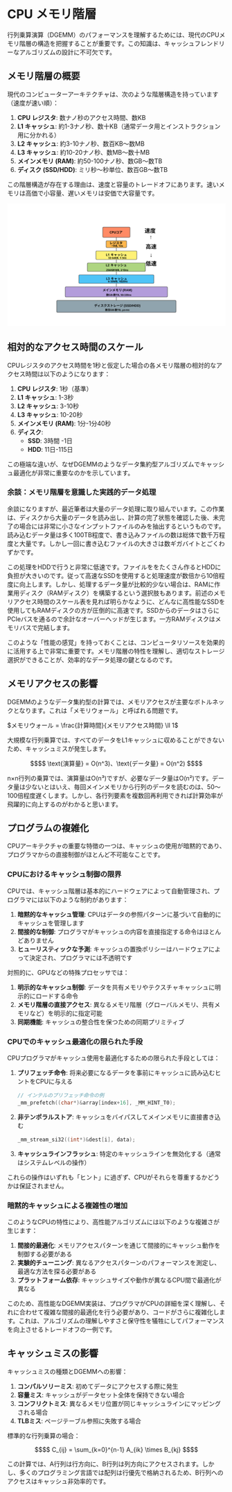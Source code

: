 # CPU メモリ階層

行列乗算演算（DGEMM）のパフォーマンスを理解するためには、現代のCPUメモリ階層の構造を把握することが重要です。この知識は、キャッシュフレンドリーなアルゴリズムの設計に不可欠です。

## メモリ階層の概要

現代のコンピューターアーキテクチャは、次のような階層構造を持っています（速度が速い順）：

1. **CPU レジスタ**: 数ナノ秒のアクセス時間、数KB
2. **L1 キャッシュ**: 約1-3ナノ秒、数十KB（通常データ用とインストラクション用に分かれる）
3. **L2 キャッシュ**: 約3-10ナノ秒、数百KB〜数MB
4. **L3 キャッシュ**: 約10-20ナノ秒、数MB〜数十MB
5. **メインメモリ (RAM)**: 約50-100ナノ秒、数GB〜数TB
6. **ディスク (SSD/HDD)**: ミリ秒〜秒単位、数百GB〜数TB

この階層構造が存在する理由は、速度と容量のトレードオフにあります。速いメモリは高価で小容量、遅いメモリは安価で大容量です。

![メモリ階層の図](memory-hierarchy-diagram.svg)

## 相対的なアクセス時間のスケール

CPUレジスタのアクセス時間を1秒と仮定した場合の各メモリ階層の相対的なアクセス時間は以下のようになります：

1. **CPU レジスタ**: 1秒（基準）
2. **L1 キャッシュ**: 1-3秒
3. **L2 キャッシュ**: 3-10秒
4. **L3 キャッシュ**: 10-20秒
5. **メインメモリ (RAM)**: 1分-1分40秒
6. **ディスク**:
   - **SSD**: 3時間 -1日
   - **HDD**: 11日-115日

この極端な違いが、なぜDGEMMのようなデータ集約型アルゴリズムでキャッシュ最適化が非常に重要なのかを示しています。

### 余談：メモリ階層を意識した実践的データ処理

余談になりますが、最近筆者は大量のデータ処理に取り組んでいます。この作業は、ディスクから大量のデータを読み出し、計算の完了状態を確認した後、未完了の場合には非常に小さなインプットファイルのみを抽出するというものです。読み込むデータ量は多く100TB程度で、書き込みファイルの数は総体で数千万程度と大量です。しかし一回に書き込むファイルの大きさは数ギガバイトとごくわずかです。

この処理をHDDで行うと非常に低速です。ファイルををたくさん作るとHDDに負担が大きいのです。従って高速なSSDを使用すると処理速度が数倍から10倍程度に向上します。しかし、処理するデータ量が比較的少ない場合は、RAMに作業用ディスク（RAMディスク）を構築するという選択肢もあります。前述のメモリアクセス時間のスケール表を見れば明らかなように、どんなに高性能なSSDを使用してもRAMディスクの方が圧倒的に高速です。SSDからのデータはさらにPCIeバスを通るので余計なオーバーヘッドが生じます。一方RAMディスクはメモリバスで完結します。

このような「性能の感覚」を持っておくことは、コンピュータリソースを効果的に活用する上で非常に重要です。メモリ階層の特性を理解し、適切なストレージ選択ができることが、効率的なデータ処理の鍵となるのです。
## メモリアクセスの影響

DGEMMのようなデータ集約型の計算では、メモリアクセスが主要なボトルネックとなります。これは「メモリウォール」と呼ばれる問題です。

$`メモリウォール = \frac{計算時間}{メモリアクセス時間} \ll 1`$

大規模な行列乗算では、すべてのデータをL1キャッシュに収めることができないため、キャッシュミスが発生します。

```math
$$ \text{演算量} = O(n^3)、\text{データ量} = O(n^2) $$
```

n×n行列の乗算では、演算量はO(n³)ですが、必要なデータ量はO(n²)です。データ量は少ないとはいえ、毎回メインメモリから行列のデータを読むのは、50～100倍程度遅くします。しかし、各行列要素を複数回再利用できれば計算効率が飛躍的に向上するのがわかると思います。

## プログラムの複雑化

CPUアーキテクチャの重要な特徴の一つは、キャッシュの使用が暗黙的であり、プログラマからの直接制御がほとんど不可能なことです。

### CPUにおけるキャッシュ制御の限界

CPUでは、キャッシュ階層は基本的にハードウェアによって自動管理され、プログラマには以下のような制約があります：

1. **暗黙的なキャッシュ管理**: CPUはデータの参照パターンに基づいて自動的にキャッシュを管理します
2. **間接的な制御**: プログラマがキャッシュの内容を直接指定する命令はほとんどありません
3. **ヒューリスティックな予測**: キャッシュの置換ポリシーはハードウェアによって決定され、プログラマには不透明です

対照的に、GPUなどの特殊プロセッサでは：

1. **明示的なキャッシュ制御**: データを共有メモリやテクスチャキャッシュに明示的にロードする命令
2. **メモリ階層の直接アクセス**: 異なるメモリ階層（グローバルメモリ、共有メモリなど）を明示的に指定可能
3. **同期機能**: キャッシュの整合性を保つための同期プリミティブ

### CPUでのキャッシュ最適化の限られた手段

CPUプログラマがキャッシュ使用を最適化するための限られた手段としては：

1. **プリフェッチ命令**: 将来必要になるデータを事前にキャッシュに読み込むヒントをCPUに与える
   ```c
   // インテルのプリフェッチ命令の例
   _mm_prefetch((char*)&array[index+16], _MM_HINT_T0);
   ```

2. **非テンポラルストア**: キャッシュをバイパスしてメインメモリに直接書き込む
   ```c
   _mm_stream_si32((int*)&dest[i], data);
   ```

3. **キャッシュラインフラッシュ**: 特定のキャッシュラインを無効化する（通常はシステムレベルの操作）

これらの操作はいずれも「ヒント」に過ぎず、CPUがそれらを尊重するかどうかは保証されません。

### 暗黙的キャッシュによる複雑性の増加

このようなCPUの特性により、高性能アルゴリズムには以下のような複雑さが生じます：

1. **間接的最適化**: メモリアクセスパターンを通じて間接的にキャッシュ動作を制御する必要がある
2. **実験的チューニング**: 異なるアクセスパターンのパフォーマンスを測定し、最適な方法を探る必要がある
3. **プラットフォーム依存**: キャッシュサイズや動作が異なるCPU間で最適化が異なる

このため、高性能なDGEMM実装は、プログラマがCPUの詳細を深く理解し、それに合わせて複雑な間接的最適化を行う必要があり、コードがさらに複雑化します。これは、アルゴリズムの理解しやすさと保守性を犠牲にしてパフォーマンスを向上させるトレードオフの一例です。

## キャッシュミスの影響

キャッシュミスの種類とDGEMMへの影響：

1. **コンパルソリーミス**: 初めてデータにアクセスする際に発生
2. **容量ミス**: キャッシュがデータセット全体を保持できない場合
3. **コンフリクトミス**: 異なるメモリ位置が同じキャッシュラインにマッピングされる場合
4. **TLBミス**: ページテーブル参照に失敗する場合

標準的な行列乗算の場合：

```math
$$ C_{ij} = \sum_{k=0}^{n-1} A_{ik} \times B_{kj} $$
```

この計算では、A行列は行方向に、B行列は列方向にアクセスされます。しかし、多くのプログラミング言語では配列は行優先で格納されるため、B行列へのアクセスはキャッシュ非効率的です。
